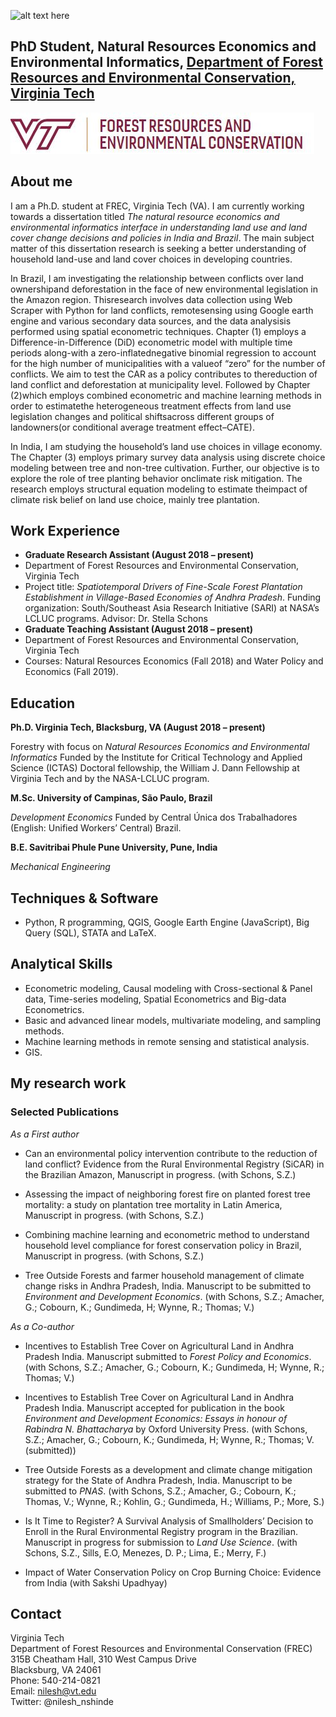 ![alt text here](IMG_0682.JPG)

## PhD Student, Natural Resources Economics and Environmental Informatics, [Department of Forest Resources and Environmental Conservation, Virginia Tech](https://frec.vt.edu/)

![alt text here](frec.JPG)

## About me 

I am a Ph.D. student at FREC, Virginia Tech (VA). I am currently working towards a dissertation titled *The natural resource economics and environmental informatics interface in understanding land use and land cover change decisions and policies in India and Brazil*. The main subject matter of this dissertation research is seeking a better understanding of household land-use and land cover choices in developing countries.

In Brazil, I am investigating the relationship between conflicts over land ownershipand deforestation in the face of new environmental legislation in the Amazon region. Thisresearch involves data collection using Web Scraper with Python for land conflicts, remotesensing using Google earth engine and various secondary data sources, and the data analysisis performed using spatial econometric techniques. Chapter (1) employs a Difference-in-Difference (DiD) econometric model with multiple time periods along-with a zero-inflatednegative binomial regression to account for the high number of municipalities with a valueof “zero” for the number of conflicts. We aim to test the CAR as a policy contributes to thereduction of land conflict and deforestation at municipality level. Followed by Chapter (2)which employs combined econometric and machine learning methods in order to estimatethe heterogeneous treatment effects from land use legislation changes and political shiftsacross different groups of landowners(or conditional average treatment effect–CATE).

In India, I am studying the household’s land use choices in village economy. The Chapter (3) employs primary survey data analysis using discrete choice modeling between tree and non-tree cultivation. Further, our objective is to explore the role of tree planting behavior onclimate risk mitigation. The research employs structural equation modeling to estimate theimpact of climate risk belief on land use choice, mainly tree plantation.

## Work Experience
* **Graduate Research Assistant	(August 2018 – present)**
* Department of Forest Resources and Environmental Conservation, Virginia Tech	
* Project title: *Spatiotemporal Drivers of Fine-Scale Forest Plantation Establishment in Village-Based Economies of Andhra Pradesh*. Funding organization:  South/Southeast Asia Research Initiative (SARI) at NASA’s LCLUC programs. 
Advisor:  Dr.  Stella Schons
* **Graduate Teaching Assistant	(August 2018 – present)**
* Department of Forest Resources and Environmental Conservation, Virginia Tech 
* Courses: Natural Resources Economics (Fall 2018) and Water Policy and Economics (Fall 2019).

## Education

**Ph.D. Virginia Tech, Blacksburg, VA (August 2018 – present)**

Forestry with focus on *Natural Resources Economics and Environmental Informatics* 
Funded by the Institute for Critical Technology and Applied Science (ICTAS) Doctoral fellowship, the William J. Dann Fellowship at Virginia Tech and by the NASA-LCLUC program.

**M.Sc. University of Campinas, São Paulo, Brazil** 

*Development Economics*
Funded by Central Única dos Trabalhadores (English: Unified Workers’ Central) Brazil.

**B.E. Savitribai Phule Pune University, Pune, India**

*Mechanical Engineering*

	
## Techniques & Software
* Python, R programming, QGIS, Google Earth Engine (JavaScript), Big Query (SQL), STATA and LaTeX. 

## Analytical Skills  
* Econometric modeling, Causal modeling with Cross-sectional & Panel data, Time-series modeling, Spatial Econometrics and Big-data Econometrics.
* Basic and advanced linear models, multivariate modeling, and sampling methods. 
* Machine learning methods in remote sensing and statistical analysis. 
* GIS.

## My research work 
### Selected Publications
_As a First author_

* Can an environmental policy intervention contribute to the reduction of land conflict?  Evidence from the Rural Environmental Registry (SiCAR) in the Brazilian Amazon, Manuscript in progress. (with Schons, S.Z.) 

* Assessing the impact of neighboring forest fire on planted forest tree mortality:   a study on plantation tree mortality in Latin America, Manuscript in progress. (with Schons, S.Z.) 

* Combining machine learning and econometric method to understand household level compliance for forest conservation policy in Brazil, Manuscript in progress. (with Schons, S.Z.) 

* Tree Outside Forests and farmer household management of climate change risks in Andhra Pradesh, India.   Manuscript to be submitted to *Environment and Development Economics*. (with Schons, S.Z.; Amacher, G.; Cobourn, K.; Gundimeda, H; Wynne, R.; Thomas; V.)

_As a Co-author_

* Incentives to Establish Tree Cover on Agricultural Land in Andhra Pradesh India.  Manuscript submitted to *Forest Policy and Economics*. (with Schons, S.Z.; Amacher, G.; Cobourn, K.; Gundimeda, H; Wynne, R.; Thomas; V.) 

* Incentives to Establish Tree Cover on Agricultural Land in Andhra Pradesh India. Manuscript accepted for publication in the book *Environment and Development Economics: Essays in honour of Rabindra N. Bhattacharya* by Oxford University Press. (with Schons, S.Z.; Amacher, G.; Cobourn, K.; Gundimeda, H; Wynne, R.; Thomas; V. (submitted))

* Tree Outside Forests as a development and climate change mitigation strategy for the State of Andhra Pradesh, India. Manuscript to be submitted to *PNAS*. (with Schons, S.Z.; Amacher, G.; Cobourn, K.; Thomas, V.; Wynne, R.; Kohlin, G.; Gundimeda, H.; Williams, P.; More, S.) 

* Is It Time to Register? A Survival Analysis of Smallholders’ Decision to Enroll in the Rural Environmental Registry program in the Brazilian. Manuscript in progress for submission to *Land Use Science*. (with Schons, S.Z., Sills, E.O, Menezes, D. P.; Lima, E.; Merry, F.)

* Impact of Water Conservation Policy on Crop Burning Choice: Evidence from India (with Sakshi Upadhyay)

## Contact
	
Virginia Tech <br>
Department of Forest Resources and Environmental Conservation (FREC)<br>
315B Cheatham Hall, 310 West Campus Drive<br>
Blacksburg, VA 24061<br>
Phone: 540-214-0821<br>
Email: <nilesh@vt.edu><br>
Twitter: @nilesh_nshinde<br>




